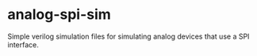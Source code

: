 # analog-spi-sim
Simple verilog simulation files for simulating analog devices that use a SPI interface.
